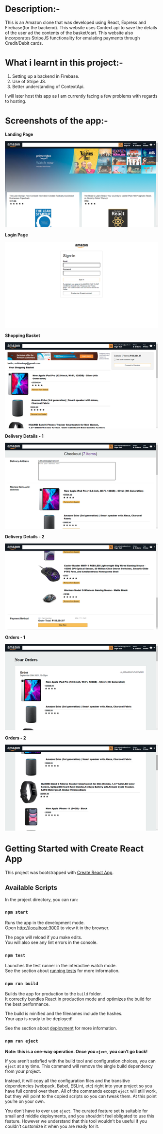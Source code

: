 # Description:-
This is an Amazon clone that was developed using React, Express and Firebase(for the backend). This website uses Context api to save the details of the user ad the contents of the basket/cart. This website also incorporates StripeJS functionality for emulating payments through Credit/Debit cards.


# What i learnt in this project:-
1) Setting up a backend in Firebase.
2) Use of Stripe JS.
3) Better understanding of ContextApi.


I will later host this app as I am currently facing a few problems with regards to hosting.

# Screenshots of the app:-
<p><b>Landing Page</b></p>
<img src="./ss/s_1.png" alt="pic1" />
<p><b>Login Page</b></p>
<img src="./ss/s_2.png" alt="pic2" />
<p><b>Shopping Basket</b></p>
<img src="./ss/s_3.png" alt="pic3" />
<p><b>Delivery Details - 1</b></p>
<img src="./ss/s_4.png" alt="pic4" />
<p><b>Delivery Details - 2</b></p>
<img src="./ss/s_5.png" alt="pic5" />
<p><b>Orders - 1</b></p>
<img src="./ss/s_6.png" alt="pic6" />
<p><b>Orders - 2</b></p>
<img src="./ss/s_7.png" alt="pic7" />

# Getting Started with Create React App

This project was bootstrapped with [Create React App](https://github.com/facebook/create-react-app).

## Available Scripts

In the project directory, you can run:

### `npm start`

Runs the app in the development mode.\
Open [http://localhost:3000](http://localhost:3000) to view it in the browser.

The page will reload if you make edits.\
You will also see any lint errors in the console.

### `npm test`

Launches the test runner in the interactive watch mode.\
See the section about [running tests](https://facebook.github.io/create-react-app/docs/running-tests) for more information.

### `npm run build`

Builds the app for production to the `build` folder.\
It correctly bundles React in production mode and optimizes the build for the best performance.

The build is minified and the filenames include the hashes.\
Your app is ready to be deployed!

See the section about [deployment](https://facebook.github.io/create-react-app/docs/deployment) for more information.

### `npm run eject`

**Note: this is a one-way operation. Once you `eject`, you can’t go back!**

If you aren’t satisfied with the build tool and configuration choices, you can `eject` at any time. This command will remove the single build dependency from your project.

Instead, it will copy all the configuration files and the transitive dependencies (webpack, Babel, ESLint, etc) right into your project so you have full control over them. All of the commands except `eject` will still work, but they will point to the copied scripts so you can tweak them. At this point you’re on your own.

You don’t have to ever use `eject`. The curated feature set is suitable for small and middle deployments, and you shouldn’t feel obligated to use this feature. However we understand that this tool wouldn’t be useful if you couldn’t customize it when you are ready for it.

